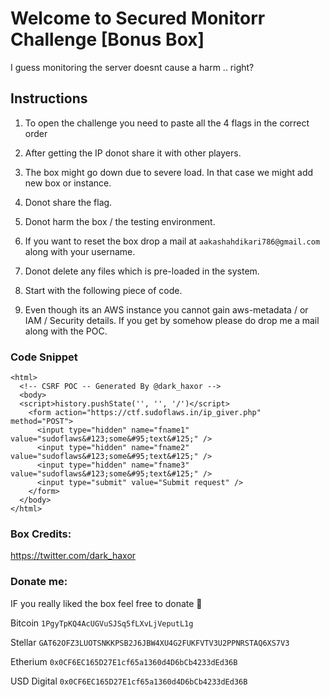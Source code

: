 # Welcome to Secured Monitorr Challenge [Bonus Box]

I guess monitoring the server doesnt cause a harm .. right?

## Instructions

1) To open the challenge you need to paste all the 4 flags in the correct order

2) After getting the IP donot share it with other players.

3) The box might go down due to severe load. In that case we might add new box or instance. 

4) Donot share the flag.

5) Donot harm the box / the testing environment.

6) If you want to reset the box drop a mail at `aakashahdikari786@gmail.com` along with your username.

7) Donot delete any files which is pre-loaded in the system.

8) Start with the following piece of code.

9) Even though its an AWS instance you cannot gain aws-metadata / or IAM / Security details. If you get by somehow please do drop me a mail along with the POC.


### Code Snippet

```
<html>
  <!-- CSRF POC -- Generated By @dark_haxor -->
  <body>
  <script>history.pushState('', '', '/')</script>
    <form action="https://ctf.sudoflaws.in/ip_giver.php" method="POST">
      <input type="hidden" name="fname1" value="sudoflaws&#123;some&#95;text&#125;" />
      <input type="hidden" name="fname2" value="sudoflaws&#123;some&#95;text&#125;" />
      <input type="hidden" name="fname3" value="sudoflaws&#123;some&#95;text&#125;" />
      <input type="submit" value="Submit request" />
    </form>
  </body>
</html>
```
### Box Credits:

https://twitter.com/dark_haxor

### Donate me:

IF you really liked the box feel free to donate 🙂

Bitcoin `1PgyTpKQ4AcUGVuSJSq5fLXvLjVeputL1g`

Stellar `GAT62OFZ3LUOTSNKKPSB2J6JBW4XU4G2FUKFVTV3U2PPNRSTAQ6XS7V3`

Etherium `0x0CF6EC165D27E1cf65a1360d4D6bCb4233dEd36B`

USD Digital `0x0CF6EC165D27E1cf65a1360d4D6bCb4233dEd36B`


